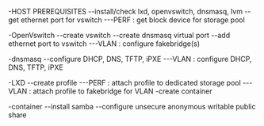 -HOST PREREQUISITES
--install/check lxd, openvswitch, dnsmasq, lvm
--get ethernet port for vswitch
---PERF : get block device for storage pool

-OpenVswitch
--create vswitch
--create dnsmasq virtual port
--add ethernet port to vswitch
---VLAN : configure fakebridge(s)

-dnsmasq
--configure DHCP, DNS, TFTP, iPXE
---VLAN : configure DHCP, DNS, TFTP, iPXE

-LXD
--create profile
---PERF : attach profile to dedicated storage pool
---VLAN : attach profile to fakebridge for VLAN
-create container

-container
--install samba
--configure unsecure anonymous writable public share